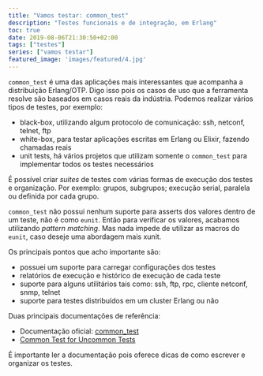 ```yaml
---
title: "Vamos testar: common_test"
description: "Testes funcionais e de integração, em Erlang"
toc: true
date: 2019-08-06T21:30:50+02:00
tags: ["testes"]
series: ["vamos testar"]
featured_image: 'images/featured/4.jpg'
---
```


`common_test` é uma das aplicações mais interessantes que acompanha a distribuição Erlang/OTP. Digo isso pois os casos de uso que a ferramenta resolve são baseados em casos reais da indústria. Podemos realizar vários tipos de testes, por exemplo:

* black-box, utilizando algum protocolo de comunicação: ssh, netconf, telnet, ftp
* white-box, para testar aplicações escritas em Erlang ou Elixir, fazendo chamadas reais
* unit tests, há vários projetos que utilizam somente o `common_test` para implementar todos os testes necessários

É possível criar _suites_ de testes com várias formas de execução dos testes e organização. Por exemplo: grupos, subgrupos; execução serial, paralela ou definida por cada grupo.

`common_test` não possui nenhum suporte para asserts dos valores dentro de um teste, não é como `eunit`. Então para verificar os valores, acabamos utilizando _pattern matching_. Mas nada impede de utilizar as macros do `eunit`, caso deseje uma abordagem mais xunit.

Os principais pontos que acho importante são:

* possuei um suporte para carregar configurações dos testes
* relatórios de execução e histórico de execução de cada teste
* suporte para alguns utilitários tais como: ssh, ftp, rpc, cliente netconf, snmp, telnet
* suporte para testes distribuídos em um cluster Erlang ou não

Duas principais documentações de referência:

* Documentação oficial: [common_test](http://erlang.org/doc/apps/common_test/basics_chapter.html)
* [Common Test for Uncommon Tests](https://learnyousomeerlang.com/common-test-for-uncommon-tests)

É importante ler a documentação pois oferece dicas de como escrever e organizar os testes.
